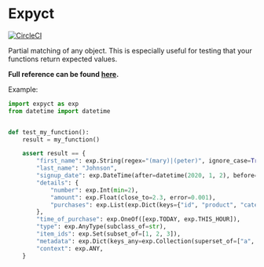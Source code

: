 # Expyct

[![CircleCI](https://circleci.com/gh/HummingbirdTechGroup/expyct/tree/main.svg?style=svg)](https://circleci.com/gh/HummingbirdTechGroup/expyct/tree/main)

Partial matching of any object. This is especially useful for testing that your functions return expected values.


**Full reference can be found [here](https://hummingbirdtechgroup.github.io/expyct/).**

Example:

```python
import expyct as exp
from datetime import datetime


def test_my_function():
    result = my_function()

    assert result == {
        "first_name": exp.String(regex="(mary)|(peter)", ignore_case=True),
        "last_name": "Johnson",
        "signup_date": exp.DateTime(after=datetime(2020, 1, 2), before=datetime(2020, 3, 5)),
        "details": {
            "number": exp.Int(min=2),
            "amount": exp.Float(close_to=2.3, error=0.001),
            "purchases": exp.List(exp.Dict(keys={"id", "product", "category"}), non_empty=True),
        },
        "time_of_purchase": exp.OneOf([exp.TODAY, exp.THIS_HOUR]),
        "type": exp.AnyType(subclass_of=str),
        "item_ids": exp.Set(subset_of=[1, 2, 3]),
        "metadata": exp.Dict(keys_any=exp.Collection(superset_of=["a", "b"])),
        "context": exp.ANY,
    }

```
